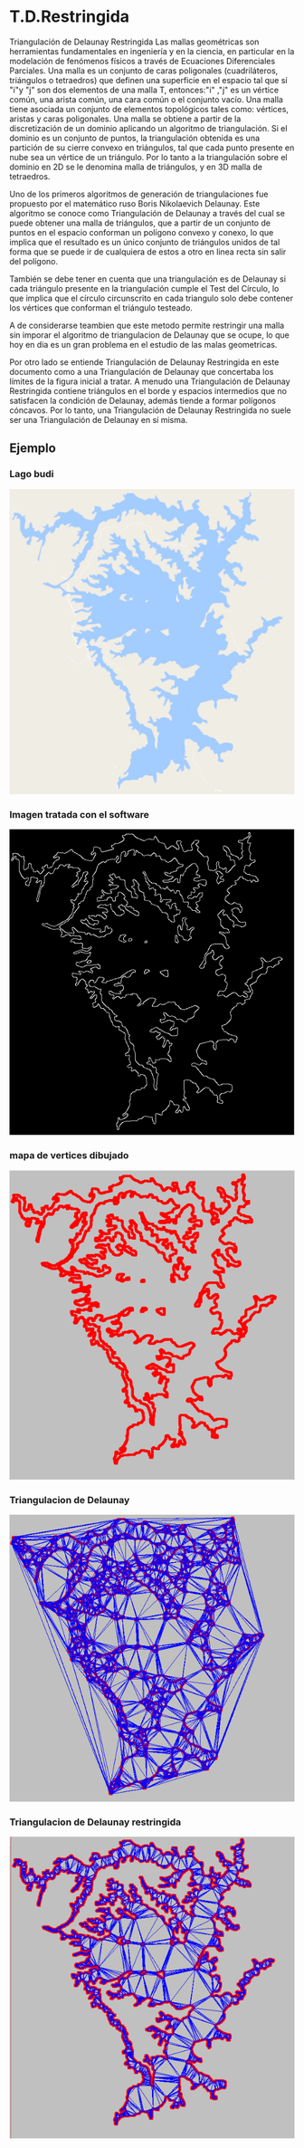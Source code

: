 # T.D.Restringida
Triangulación de Delaunay Restringida 
Las mallas geométricas son herramientas fundamentales en ingeniería y en la ciencia, en particular en la modelación de fenómenos físicos a través de Ecuaciones Diferenciales Parciales. Una malla es un conjunto de caras poligonales (cuadriláteros, triángulos o tetraedros) que definen una superficie en el espacio tal que sí "i"y "j" son dos elementos de una malla T, entonces:"i" ,"j" es un vértice común, una arista común, una cara común o el conjunto vacío. Una malla tiene asociada un conjunto de elementos topológicos tales como: vértices, aristas y caras poligonales. Una malla se obtiene a partir de la discretización de un dominio aplicando un algoritmo de triangulación. Si el dominio es un conjunto de puntos, la triangulación obtenida es una partición de su cierre convexo en triángulos, tal que cada punto presente en nube sea un vértice de un triángulo. Por lo tanto a la triangulación sobre el dominio en 2D se le denomina malla de triángulos, y en 3D malla de tetraedros.

Uno de los primeros algoritmos de generación de triangulaciones fue propuesto por el matemático ruso Boris Nikolaevich Delaunay. Este algoritmo se conoce como Triangulación de Delaunay a través del cual se puede obtener una malla de triángulos, que a partir de un conjunto de puntos en el espacio conforman un polígono convexo y conexo, lo que implica que el resultado es un único conjunto de triángulos unidos de tal forma que se puede ir de cualquiera de estos a otro en linea recta sin salir del polígono.




También se debe tener en cuenta que una triangulación es de Delaunay si cada triángulo presente en la triangulación cumple el Test del Círculo, lo que implica que el círculo circunscrito en cada triangulo solo debe contener los vértices que conforman el triángulo testeado.

A de considerarse teambien que este metodo permite restringir una malla sin imporar el algoritmo de triangulacion de Delaunay que se ocupe, lo que hoy en dia es un gran problema en el estudio de las malas geometricas.

Por otro lado se entiende Triangulación de Delaunay Restringida en este documento como a una Triangulación de Delaunay que concertaba los límites de la figura inicial a tratar. A menudo una Triangulación de Delaunay Restringida contiene triángulos en el borde y espacios intermedios que no satisfacen la condición de Delaunay, además tiende a formar polígonos cóncavos. Por lo tanto, una Triangulación de Delaunay Restringida no suele ser una Triangulación de Delaunay en sí misma.

## Ejemplo

### Lago budi

![lago original](https://github.com/feccastillo/T.D.Restringida/blob/master/LagoBudiOriginal.png)

### Imagen tratada con el software

![canny](https://github.com/feccastillo/T.D.Restringida/blob/master/LagoBudiCanny.png)

### mapa de vertices dibujado

![vertices](https://github.com/feccastillo/T.D.Restringida/blob/master/LagoBudiVertices.png)

### Triangulacion de Delaunay

![TD](https://github.com/feccastillo/T.D.Restringida/blob/master/LagoBudiDelaunay.png)

### Triangulacion de Delaunay restringida

![TDR](https://github.com/feccastillo/T.D.Restringida/blob/master/LagoBudiDelaunayRestringida.png)
